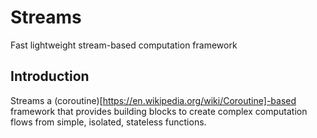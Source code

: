 # Streams
Fast lightweight stream-based computation framework

## Introduction
Streams a (coroutine)[https://en.wikipedia.org/wiki/Coroutine]-based framework that provides building blocks to
create complex computation flows from simple, isolated, stateless functions.
